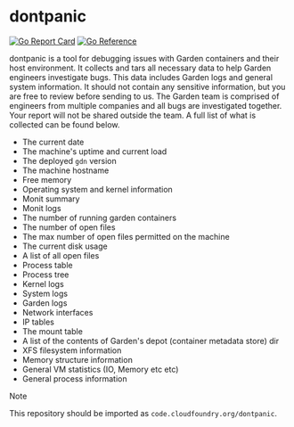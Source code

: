 # dontpanic

[![Go Report Card](https://goreportcard.com/badge/code.cloudfoundry.org/dontpanic)](https://goreportcard.com/report/code.cloudfoundry.org/gorouter)
[![Go Reference](https://pkg.go.dev/badge/code.cloudfoundry.org/dontpanic.svg)](https://pkg.go.dev/code.cloudfoundry.org/gorouter)

dontpanic is a tool for debugging issues with Garden containers and their host environment. It collects and tars all necessary data to help Garden engineers investigate bugs. This data includes Garden logs and general system information. It should not contain any sensitive information, but you are free to review before sending to us. The Garden team is comprised of engineers from multiple companies and all bugs are investigated together. Your report will not be shared outside the team. A full list of what is collected can be found below.

- The current date
- The machine's uptime and current load
- The deployed `gdn` version
- The machine hostname
- Free memory
- Operating system and kernel information
- Monit summary
- Monit logs
- The number of running garden containers
- The number of open files
- The max number of open files permitted on the machine
- The current disk usage
- A list of all open files
- Process table
- Process tree
- Kernel logs
- System logs
- Garden logs
- Network interfaces
- IP tables
- The mount table
- A list of the contents of Garden's depot (container metadata store) dir
- XFS filesystem information
- Memory structure information
- General VM statistics (IO, Memory etc etc)
- General process information


> [!NOTE]
>
> This repository should be imported as `code.cloudfoundry.org/dontpanic`.
